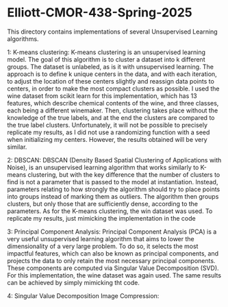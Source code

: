 # Elliott-CMOR-438-Spring-2025
This directory contains implementations of several Unsupervised Learning algorithms.

1: K-means clustering:
K-means clustering is an unsupervised learning model. The goal of this algorithm is to cluster
a dataset into k different groups. The dataset is unlabeled, as is it with unsupervised learning.
The approach is to define k unique centers in the data, and with each iteration, to adjust the 
location of these centers slightly and reassign data points to centers, in order to make the most
compact clusters as possible. I used the wine dataset from scikit learn for this implementation,
which has 13 features, which describe chemical contents of the wine, and three classes, each being a
different winemaker. Then, clustering takes place without the knowledge of the true labels, and at
the end the clusters are compared to the true label clusters. Unfortunately, it will not be possible
to precisely replicate my results, as I did not use a randomizing function with a seed when
initializing my centers. However, the results obtained will be very similar.

2: DBSCAN:
DBSCAN (Density Based Spatial Clustering of Applications with Noise), is an unsupervised learning
algorithm that works similarly to K-means clustering, but with the key difference that the number
of clusters to find is not a parameter that is passed to the model at instantiation. Instead, 
parameters relating to how strongly the algorithm should try to place points into groups instead of
marking them as outliers. The algorithm then groups clusters, but only those that are sufficiently
dense, according to the parameters. As for the K-means clustering, the win dataset was used. To 
replicate my results, just mimicking the implementation in the code

3: Principal Component Analysis:
Principal Component Analysis (PCA) is a very useful unsupervised learning algorithm that aims to lower
the dimensionality of a very large problem. To do so, it selects the most impactful features, which
can also be known as principal components, and projects the data to only retain the most necessary 
principal components. These components are computed via Singular Value Decomposition (SVD). For this 
implementation, the wine dataset was again used. The same results can be achieved by simply mimicking
tht code.

4: Singular Value Decomposition Image Compression:
